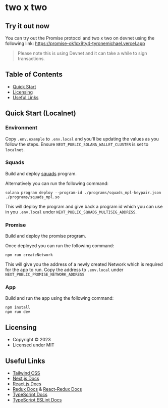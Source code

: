 # two x two

## Try it out now

You can try out the Promise protocol and two x two on devnet using the following link: https://promise-ok1cx9ty4-tyronemichael.vercel.app

> Please note this is using Devnet and it can take a while to sign transactions.

## Table of Contents

* [Quick Start](#quick-start)
* [Licensing](#licensing)
* [Useful Links](#useful-links)

## Quick Start (Localnet)

### Environment

Copy `.env.example` to `.env.local` and you'll be updating the values as you follow the steps. Ensure `NEXT_PUBLIC_SOLANA_WALLET_CLUSTER` is set to `localnet`.
### Squads

Build and deploy [squads](https://github.com/Squads-Protocol/squads-mpl) program.

Alternatively you can run the following command:
```
solana program deploy --program-id ./programs/squads_mpl-keypair.json ./programs/squads_mpl.so
```
This will deploy the program and give back a program id which you can use in you `.env.local` under `NEXT_PUBLIC_SQUADS_MULTISIG_ADDRESS`.

### Promise

Build and deploy the promise program.

Once deployed you can run the following command:
```
npm run createNetwork
```
This will give you the address of a newly created Network which is required for the app to run. Copy the address to `.env.local` under `NEXT_PUBLIC_PROMISE_NETWORK_ADDRESS`

### App

Build and run the app using the following command:
```
npm install
npm run dev
```

## Licensing

- Copyright &copy; 2023
- Licensed under MIT

## Useful Links

- [Tailwind CSS](https://tailwindcss.com/)
- [Next.js Docs](https://nextjs.org/docs/getting-started)
- [React.js Docs](https://reactjs.org/docs/getting-started.html)
- [Redux Docs](https://redux.js.org/introduction/getting-started) & [React-Redux Docs](https://react-redux.js.org/introduction/getting-started)
- [TypeScript Docs](https://www.typescriptlang.org/docs/)
- [TypeScript ESLint Docs](https://typescript-eslint.io/docs/)
